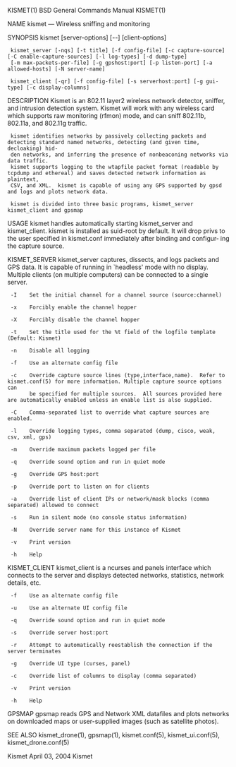 KISMET(1)                                                   BSD General Commands Manual                                                  KISMET(1)

NAME
     kismet — Wireless sniffing and monitoring

SYNOPSIS
     kismet [server-options] [--] [client-options]

     kismet_server [-nqs] [-t title] [-f config-file] [-c capture-source] [-C enable-capture-sources] [-l log-types] [-d dump-type]
     [-m max-packets-per-file] [-g gpshost:port] [-p listen-port] [-a allowed-hosts] [-N server-name]

     kismet_client [-qr] [-f config-file] [-s serverhost:port] [-g gui-type] [-c display-columns]

DESCRIPTION
     Kismet is an 802.11 layer2 wireless network detector, sniffer, and intrusion detection system.  Kismet will work with any wireless card which
     supports raw monitoring (rfmon) mode, and can sniff 802.11b, 802.11a, and 802.11g traffic.

     kismet identifies networks by passively collecting packets and detecting standard named networks, detecting (and given time, decloaking) hid‐
     den networks, and inferring the presence of nonbeaconing networks via data traffic.
     kismet supports logging to the wtapfile packet format (readable by tcpdump and ethereal) and saves detected network information as plaintext,
     CSV, and XML.  kismet is capable of using any GPS supported by gpsd and logs and plots network data.

     kismet is divided into three basic programs, kismet_server kismet_client and gpsmap

USAGE
     kismet handles automatically starting kismet_server and kismet_client.
     kismet is installed as suid-root by default. It will drop privs to the user specified in kismet.conf immediately after binding and configur‐
     ing the capture source.

KISMET_SERVER
     kismet_server captures, dissects, and logs packets and GPS data.  It is capable of running in `headless' mode with no display.  Multiple
     clients (on multiple computers) can be connected to a single server.

     -I    Set the initial channel for a channel source (source:channel)

     -x    Forcibly enable the channel hopper

     -X    Forcibly disable the channel hopper

     -t    Set the title used for the %t field of the logfile template (Default: Kismet)

     -n    Disable all logging

     -f    Use an alternate config file

     -c    Override capture source lines (type,interface,name).  Refer to kismet.conf(5) for more information. Multiple capture source options can
           be specified for multiple sources.  All sources provided here are automatically enabled unless an enable list is also supplied.

     -C    Comma-separated list to override what capture sources are enabled.

     -l    Override logging types, comma separated (dump, cisco, weak, csv, xml, gps)

     -m    Override maximum packets logged per file

     -q    Override sound option and run in quiet mode

     -g    Override GPS host:port

     -p    Override port to listen on for clients

     -a    Override list of client IPs or network/mask blocks (comma separated) allowed to connect

     -s    Run in silent mode (no console status information)

     -N    Override server name for this instance of Kismet

     -v    Print version

     -h    Help

KISMET_CLIENT
     kismet_client is a ncurses and panels interface which connects to the server and displays detected networks, statistics, network details,
     etc.

     -f    Use an alternate config file

     -u    Use an alternate UI config file

     -q    Override sound option and run in quiet mode

     -s    Override server host:port

     -r    Attempt to automatically reestablish the connection if the server terminates

     -g    Override UI type (curses, panel)

     -c    Override list of columns to display (comma separated)

     -v    Print version

     -h    Help

GPSMAP
     gpsmap reads GPS and Network XML datafiles and plots networks on downloaded maps or user-supplied images (such as satellite photos).

SEE ALSO
     kismet_drone(1), gpsmap(1), kismet.conf(5), kismet_ui.conf(5), kismet_drone.conf(5)

Kismet                                                            April 03, 2004                                                            Kismet
